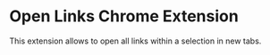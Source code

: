 Open Links Chrome Extension
===

This extension allows to open all links within a selection in new tabs.